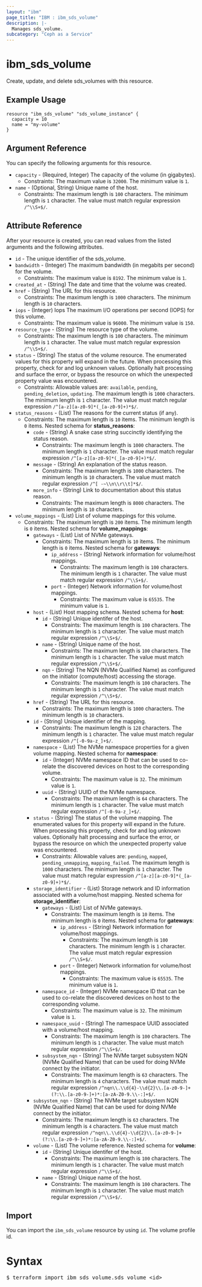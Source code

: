 ```yaml
---
layout: "ibm"
page_title: "IBM : ibm_sds_volume"
description: |-
  Manages sds_volume.
subcategory: "Ceph as a Service"
---
```


# ibm_sds_volume

Create, update, and delete sds_volumes with this resource.

## Example Usage

```hcl
resource "ibm_sds_volume" "sds_volume_instance" {
  capacity = 10
  name = "my-volume"
}
```

## Argument Reference

You can specify the following arguments for this resource.

* `capacity` - (Required, Integer) The capacity of the volume (in gigabytes).
  * Constraints: The maximum value is `32000`. The minimum value is `1`.
* `name` - (Optional, String) Unique name of the host.
  * Constraints: The maximum length is `100` characters. The minimum length is `1` character. The value must match regular expression `/^\\S+$/`.

## Attribute Reference

After your resource is created, you can read values from the listed arguments and the following attributes.

* `id` - The unique identifier of the sds_volume.
* `bandwidth` - (Integer) The maximum bandwidth (in megabits per second) for the volume.
  * Constraints: The maximum value is `8192`. The minimum value is `1`.
* `created_at` - (String) The date and time that the volume was created.
* `href` - (String) The URL for this resource.
  * Constraints: The maximum length is `1000` characters. The minimum length is `10` characters.
* `iops` - (Integer) Iops The maximum I/O operations per second (IOPS) for this volume.
  * Constraints: The maximum value is `96000`. The minimum value is `150`.
* `resource_type` - (String) The resource type of the volume.
  * Constraints: The maximum length is `100` characters. The minimum length is `1` character. The value must match regular expression `/^\\S+$/`.
* `status` - (String) The status of the volume resource. The enumerated values for this property will expand in the future. When processing this property, check for and log unknown values. Optionally halt processing and surface the error, or bypass the resource on which the unexpected property value was encountered.
  * Constraints: Allowable values are: `available`, `pending`, `pending_deletion`, `updating`. The maximum length is `1000` characters. The minimum length is `1` character. The value must match regular expression `/^[a-z][a-z0-9]*(_[a-z0-9]+)*$/`.
* `status_reasons` - (List) The reasons for the current status (if any).
  * Constraints: The maximum length is `10` items. The minimum length is `0` items.
Nested schema for **status_reasons**:
	* `code` - (String) A snake case string succinctly identifying the status reason.
	  * Constraints: The maximum length is `1000` characters. The minimum length is `1` character. The value must match regular expression `/^[a-z][a-z0-9]*(_[a-z0-9]+)*$/`.
	* `message` - (String) An explanation of the status reason.
	  * Constraints: The maximum length is `1000` characters. The minimum length is `10` characters. The value must match regular expression `/^[ -~\\n\\r\\t]*$/`.
	* `more_info` - (String) Link to documentation about this status reason.
	  * Constraints: The maximum length is `8000` characters. The minimum length is `10` characters.
* `volume_mappings` - (List) List of volume mappings for this volume.
  * Constraints: The maximum length is `200` items. The minimum length is `0` items.
Nested schema for **volume_mappings**:
	* `gateways` - (List) List of NVMe gateways.
	  * Constraints: The maximum length is `10` items. The minimum length is `0` items.
	Nested schema for **gateways**:
		* `ip_address` - (String) Network information for volume/host mappings.
		  * Constraints: The maximum length is `100` characters. The minimum length is `1` character. The value must match regular expression `/^\\S+$/`.
		* `port` - (Integer) Network information for volume/host mappings.
		  * Constraints: The maximum value is `65535`. The minimum value is `1`.
	* `host` - (List) Host mapping schema.
	Nested schema for **host**:
		* `id` - (String) Unique identifer of the host.
		  * Constraints: The maximum length is `100` characters. The minimum length is `1` character. The value must match regular expression `/^\\S+$/`.
		* `name` - (String) Unique name of the host.
		  * Constraints: The maximum length is `100` characters. The minimum length is `1` character. The value must match regular expression `/^\\S+$/`.
		* `nqn` - (String) The NQN (NVMe Qualified Name) as configured on the initiator (compute/host) accessing the storage.
		  * Constraints: The maximum length is `100` characters. The minimum length is `1` character. The value must match regular expression `/^\\S+$/`.
	* `href` - (String) The URL for this resource.
	  * Constraints: The maximum length is `1000` characters. The minimum length is `10` characters.
	* `id` - (String) Unique identifier of the mapping.
	  * Constraints: The maximum length is `128` characters. The minimum length is `1` character. The value must match regular expression `/^[-0-9a-z_]+$/`.
	* `namespace` - (List) The NVMe namespace properties for a given volume mapping.
	Nested schema for **namespace**:
		* `id` - (Integer) NVMe namespace ID that can be used to co-relate the discovered devices on host to the corresponding volume.
		  * Constraints: The maximum value is `32`. The minimum value is `1`.
		* `uuid` - (String) UUID of the NVMe namespace.
		  * Constraints: The maximum length is `64` characters. The minimum length is `1` character. The value must match regular expression `/^[-0-9a-z_]+$/`.
	* `status` - (String) The status of the volume mapping. The enumerated values for this property will expand in the future. When processing this property, check for and log unknown values. Optionally halt processing and surface the error, or bypass the resource on which the unexpected property value was encountered.
	  * Constraints: Allowable values are: `pending`, `mapped`, `pending_unmapping`, `mapping_failed`. The maximum length is `1000` characters. The minimum length is `1` character. The value must match regular expression `/^[a-z][a-z0-9]*(_[a-z0-9]+)*$/`.
	* `storage_identifier` - (List) Storage network and ID information associated with a volume/host mapping.
	Nested schema for **storage_identifier**:
		* `gateways` - (List) List of NVMe gateways.
		  * Constraints: The maximum length is `10` items. The minimum length is `0` items.
		Nested schema for **gateways**:
			* `ip_address` - (String) Network information for volume/host mappings.
			  * Constraints: The maximum length is `100` characters. The minimum length is `1` character. The value must match regular expression `/^\\S+$/`.
			* `port` - (Integer) Network information for volume/host mappings.
			  * Constraints: The maximum value is `65535`. The minimum value is `1`.
		* `namespace_id` - (Integer) NVMe namespace ID that can be used to co-relate the discovered devices on host to the corresponding volume.
		  * Constraints: The maximum value is `32`. The minimum value is `1`.
		* `namespace_uuid` - (String) The namespace UUID associated with a volume/host mapping.
		  * Constraints: The maximum length is `100` characters. The minimum length is `1` character. The value must match regular expression `/^\\S+$/`.
		* `subsystem_nqn` - (String) The NVMe target subsystem NQN (NVMe Qualified Name) that can be used for doing NVMe connect by the initiator.
		  * Constraints: The maximum length is `63` characters. The minimum length is `4` characters. The value must match regular expression `/^nqn\\.\\d{4}-\\d{2}\\.[a-z0-9-]+(?:\\.[a-z0-9-]+)*:[a-zA-Z0-9.\\-:]+$/`.
	* `subsystem_nqn` - (String) The NVMe target subsystem NQN (NVMe Qualified Name) that can be used for doing NVMe connect by the initiator.
	  * Constraints: The maximum length is `63` characters. The minimum length is `4` characters. The value must match regular expression `/^nqn\\.\\d{4}-\\d{2}\\.[a-z0-9-]+(?:\\.[a-z0-9-]+)*:[a-zA-Z0-9.\\-:]+$/`.
	* `volume` - (List) The volume reference.
	Nested schema for **volume**:
		* `id` - (String) Unique identifer of the host.
		  * Constraints: The maximum length is `100` characters. The minimum length is `1` character. The value must match regular expression `/^\\S+$/`.
		* `name` - (String) Unique name of the host.
		  * Constraints: The maximum length is `100` characters. The minimum length is `1` character. The value must match regular expression `/^\\S+$/`.


## Import

You can import the `ibm_sds_volume` resource by using `id`. The volume profile id.

# Syntax
<pre>
$ terraform import ibm_sds_volume.sds_volume &lt;id&gt;
</pre>
